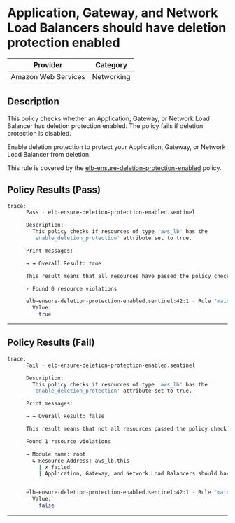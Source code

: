 # Application, Gateway, and Network Load Balancers should have deletion protection enabled

| Provider            | Category     |
|---------------------|--------------|
| Amazon Web Services | Networking   |

## Description

This policy checks whether an Application, Gateway, or Network Load Balancer has deletion protection enabled. The policy fails if deletion protection is disabled.

Enable deletion protection to protect your Application, Gateway, or Network Load Balancer from deletion.

This rule is covered by the [elb-ensure-deletion-protection-enabled](../../policies/elb-ensure-deletion-protection-enabled.sentinel) policy.

## Policy Results (Pass)
```bash
trace:
      Pass - elb-ensure-deletion-protection-enabled.sentinel

      Description:
        This policy checks if resources of type 'aws_lb' has the
        'enable_deletion_protection' attribute set to true.

      Print messages:

      → → Overall Result: true

      This result means that all resources have passed the policy check for the policy elb-ensure-deletion-protection-enabled.

      ✓ Found 0 resource violations

      elb-ensure-deletion-protection-enabled.sentinel:42:1 - Rule "main"
        Value:
          true
```

---

## Policy Results (Fail)
```bash
trace:
      Fail - elb-ensure-deletion-protection-enabled.sentinel

      Description:
        This policy checks if resources of type 'aws_lb' has the
        'enable_deletion_protection' attribute set to true.

      Print messages:

      → → Overall Result: false

      This result means that not all resources passed the policy check and the protected behavior is not allowed for the policy elb-ensure-deletion-protection-enabled.

      Found 1 resource violations

      → Module name: root
        ↳ Resource Address: aws_lb.this
          | ✗ failed
          | Application, Gateway, and Network Load Balancers should have deletion protection enabled. Refer to https://docs.aws.amazon.com/securityhub/latest/userguide/elb-controls.html#elb-6 for more details.


      elb-ensure-deletion-protection-enabled.sentinel:42:1 - Rule "main"
        Value:
          false
```

---